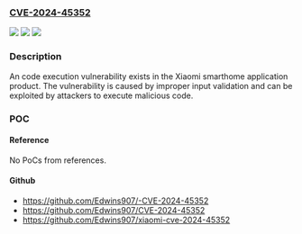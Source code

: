 ### [CVE-2024-45352](https://cve.mitre.org/cgi-bin/cvename.cgi?name=CVE-2024-45352)
![](https://img.shields.io/static/v1?label=Product&message=Xiaomi%20smarthome%20application&color=blue)
![](https://img.shields.io/static/v1?label=Version&message=Xiaomi%20smarthome%20application%2010.0.623%20&color=brightgreen)
![](https://img.shields.io/static/v1?label=Vulnerability&message=CWE-346%20Origin%20Validation%20Error&color=brightgreen)

### Description

An code execution vulnerability exists in the Xiaomi smarthome application product. The vulnerability is caused by improper input validation and can be exploited by attackers to execute malicious code.

### POC

#### Reference
No PoCs from references.

#### Github
- https://github.com/Edwins907/-CVE-2024-45352
- https://github.com/Edwins907/CVE-2024-45352
- https://github.com/Edwins907/xiaomi-cve-2024-45352

